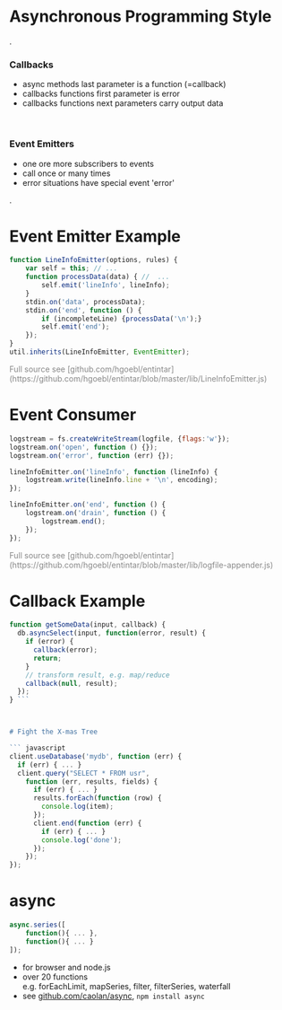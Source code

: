 
# Asynchronous Programming Style

.<div class="fs75">

### Callbacks

 * async methods last parameter is a function (=callback)
 * callbacks functions first parameter is error
 * callbacks functions next parameters carry output data

<br/>

### Event Emitters

 * one ore more subscribers to events
 * call once or many times
 * error situations have special event 'error'

.</div>

# Event Emitter Example

``` javascript
function LineInfoEmitter(options, rules) {
    var self = this; // ...
    function processData(data) { //  ...
        self.emit('lineInfo', lineInfo);
    }
    stdin.on('data', processData);
    stdin.on('end', function () {
        if (incompleteLine) {processData('\n');}
        self.emit('end');
    });
}
util.inherits(LineInfoEmitter, EventEmitter);
```

<div class="fs66" style="color: #888">Full source see [github.com/hgoebl/entintar](https://github.com/hgoebl/entintar/blob/master/lib/LineInfoEmitter.js)</div>



# Event Consumer

``` javascript
logstream = fs.createWriteStream(logfile, {flags:'w'});
logstream.on('open', function () {});
logstream.on('error', function (err) {});

lineInfoEmitter.on('lineInfo', function (lineInfo) {
    logstream.write(lineInfo.line + '\n', encoding);
});

lineInfoEmitter.on('end', function () {
    logstream.on('drain', function () {
        logstream.end();
    });
});
```

<div class="fs66" style="color: #888">Full source see [github.com/hgoebl/entintar](https://github.com/hgoebl/entintar/blob/master/lib/logfile-appender.js)</div>



# Callback Example

```javascript
function getSomeData(input, callback) {
  db.asyncSelect(input, function(error, result) {
    if (error) {
      callback(error);
      return;
    }
    // transform result, e.g. map/reduce
    callback(null, result);
  });
} ```



# Fight the X-mas Tree

``` javascript
client.useDatabase('mydb', function (err) {
  if (err) { ... }
  client.query("SELECT * FROM usr",
    function (err, results, fields) {
      if (err) { ... }
      results.forEach(function (row) {
        console.log(item);
      });
      client.end(function (err) {
        if (err) { ... }
        console.log('done');
      });
    });
});
```



# async

``` javascript
async.series([
    function(){ ... },
    function(){ ... }
]);
```

 * for browser and node.js
 * over 20 functions <br/>
   <span class="fs50">e.g. forEachLimit, mapSeries, filter, filterSeries, waterfall</span>
 * see [github.com/caolan/async](https://github.com/caolan/async), `npm install async`

